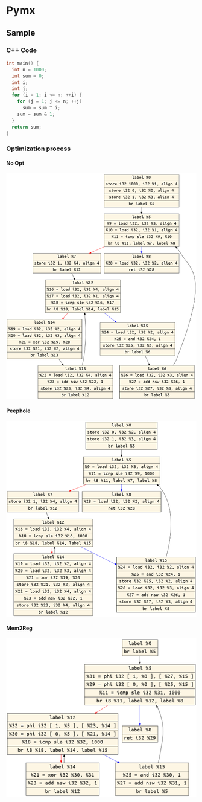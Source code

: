 # Pymx


## Sample

### C++ Code

```c++
int main() {
  int n = 1000;
  int sum = 0;
  int i;
  int j;
  for (i = 1; i <= n; ++i) {
    for (j = 1; j <= n; ++j)
      sum = sum ^ i;
    sum = sum & 1;
  }
  return sum;
}
```

### Optimization process

#### No Opt
<img src="doc/sample/no_opt.png" width = "600px"/>

#### Peephole

<img src="doc/sample/peephole.png" width = "600px"/>

#### Mem2Reg

<img src="doc/sample/mem2reg.png" width = "600px"/>